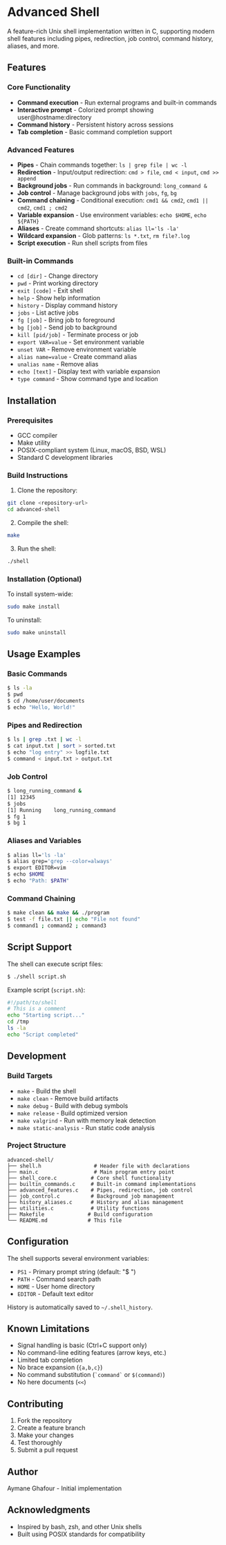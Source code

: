 # Advanced Shell

A feature-rich Unix shell implementation written in C, supporting modern shell features including pipes, redirection, job control, command history, aliases, and more.

## Features

### Core Functionality
- **Command execution** - Run external programs and built-in commands
- **Interactive prompt** - Colorized prompt showing user@hostname:directory
- **Command history** - Persistent history across sessions
- **Tab completion** - Basic command completion support

### Advanced Features
- **Pipes** - Chain commands together: `ls | grep file | wc -l`
- **Redirection** - Input/output redirection: `cmd > file`, `cmd < input`, `cmd >> append`
- **Background jobs** - Run commands in background: `long_command &`
- **Job control** - Manage background jobs with `jobs`, `fg`, `bg`
- **Command chaining** - Conditional execution: `cmd1 && cmd2`, `cmd1 || cmd2`, `cmd1 ; cmd2`
- **Variable expansion** - Use environment variables: `echo $HOME`, `echo ${PATH}`
- **Aliases** - Create command shortcuts: `alias ll='ls -la'`
- **Wildcard expansion** - Glob patterns: `ls *.txt`, `rm file?.log`
- **Script execution** - Run shell scripts from files

### Built-in Commands
- `cd [dir]` - Change directory
- `pwd` - Print working directory  
- `exit [code]` - Exit shell
- `help` - Show help information
- `history` - Display command history
- `jobs` - List active jobs
- `fg [job]` - Bring job to foreground
- `bg [job]` - Send job to background  
- `kill [pid/job]` - Terminate process or job
- `export VAR=value` - Set environment variable
- `unset VAR` - Remove environment variable
- `alias name=value` - Create command alias
- `unalias name` - Remove alias
- `echo [text]` - Display text with variable expansion
- `type command` - Show command type and location

## Installation

### Prerequisites
- GCC compiler
- Make utility
- POSIX-compliant system (Linux, macOS, BSD, WSL)
- Standard C development libraries

### Build Instructions

1. Clone the repository:
```bash
git clone <repository-url>
cd advanced-shell
```

2. Compile the shell:
```bash
make
```

3. Run the shell:
```bash
./shell
```

### Installation (Optional)
To install system-wide:
```bash
sudo make install
```

To uninstall:
```bash
sudo make uninstall
```

## Usage Examples

### Basic Commands
```bash
$ ls -la
$ pwd
$ cd /home/user/documents
$ echo "Hello, World!"
```

### Pipes and Redirection
```bash
$ ls | grep .txt | wc -l
$ cat input.txt | sort > sorted.txt
$ echo "log entry" >> logfile.txt
$ command < input.txt > output.txt
```

### Job Control
```bash
$ long_running_command &
[1] 12345
$ jobs
[1] Running    long_running_command
$ fg 1
$ bg 1
```

### Aliases and Variables
```bash
$ alias ll='ls -la'
$ alias grep='grep --color=always'
$ export EDITOR=vim
$ echo $HOME
$ echo "Path: $PATH"
```

### Command Chaining
```bash
$ make clean && make && ./program
$ test -f file.txt || echo "File not found"
$ command1 ; command2 ; command3
```

## Script Support

The shell can execute script files:

```bash
$ ./shell script.sh
```

Example script (`script.sh`):
```bash
#!/path/to/shell
# This is a comment
echo "Starting script..."
cd /tmp
ls -la
echo "Script completed"
```

## Development

### Build Targets
- `make` - Build the shell
- `make clean` - Remove build artifacts
- `make debug` - Build with debug symbols
- `make release` - Build optimized version
- `make valgrind` - Run with memory leak detection
- `make static-analysis` - Run static code analysis

### Project Structure
```
advanced-shell/
├── shell.h                 # Header file with declarations
├── main.c                  # Main program entry point
├── shell_core.c           # Core shell functionality
├── builtin_commands.c     # Built-in command implementations
├── advanced_features.c    # Pipes, redirection, job control
├── job_control.c          # Background job management
├── history_aliases.c      # History and alias management  
├── utilities.c            # Utility functions
├── Makefile              # Build configuration
└── README.md             # This file
```

## Configuration

The shell supports several environment variables:
- `PS1` - Primary prompt string (default: "$ ")
- `PATH` - Command search path
- `HOME` - User home directory
- `EDITOR` - Default text editor

History is automatically saved to `~/.shell_history`.

## Known Limitations

- Signal handling is basic (Ctrl+C support only)
- No command-line editing features (arrow keys, etc.)
- Limited tab completion
- No brace expansion (`{a,b,c}`)
- No command substitution (`` `command` `` or `$(command)`)
- No here documents (`<<`)

## Contributing

1. Fork the repository
2. Create a feature branch
3. Make your changes
4. Test thoroughly
5. Submit a pull request


## Author

Aymane Ghafour - Initial implementation

## Acknowledgments

- Inspired by bash, zsh, and other Unix shells
- Built using POSIX standards for compatibility
